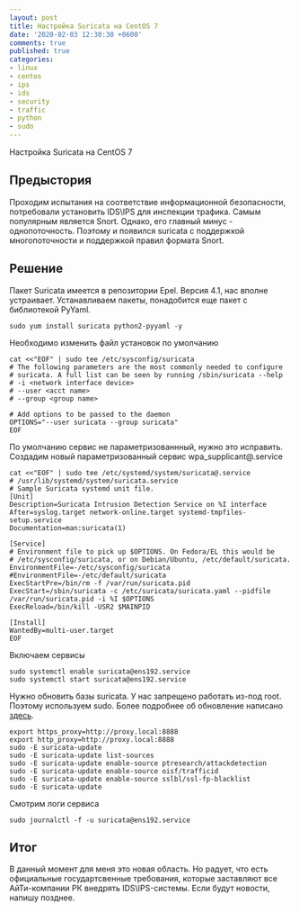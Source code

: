 ```yaml
---
layout: post
title: Настройка Suricata на CentOS 7
date: '2020-02-03 12:30:30 +0600'
comments: true
published: true
categories:
- linux
- centos
- ips
- ids
- security
- traffic
- python
- sudo
---
```


Настройка Suricata на CentOS 7 <!--more-->

## Предыстория
Проходим испытания на соответствие информационной безопасности, потребовали установить IDS\IPS для инспекции трафика. Самым популярным является Snort. 
Однако, его главный минус - однопоточность. Поэтому и появился suricata c поддержкой многопоточности и поддержкой правил формата Snort.

## Решение

Пакет Suricata имеется в репозитории Epel. Версия 4.1, нас вполне устраивает. 
Устанавливаем пакеты, понадобится еще пакет с библиотекой PyYaml.

```
sudo yum install suricata python2-pyyaml -y
```

Необходимо изменить файл установок по умолчанию
```
cat <<"EOF" | sudo tee /etc/sysconfig/suricata
# The following parameters are the most commonly needed to configure
# suricata. A full list can be seen by running /sbin/suricata --help
# -i <network interface device>
# --user <acct name>
# --group <group name>

# Add options to be passed to the daemon
OPTIONS="--user suricata --group suricata"
EOF
```

По умолчанию сервис не параметризованнный, нужно это исправить.
Создадим новый параметризованный сервис wpa_supplicant@.service
```
cat <<"EOF" | sudo tee /etc/systemd/system/suricata@.service
# /usr/lib/systemd/system/suricata.service
# Sample Suricata systemd unit file.
[Unit]
Description=Suricata Intrusion Detection Service on %I interface
After=syslog.target network-online.target systemd-tmpfiles-setup.service
Documentation=man:suricata(1)

[Service]
# Environment file to pick up $OPTIONS. On Fedora/EL this would be
# /etc/sysconfig/suricata, or on Debian/Ubuntu, /etc/default/suricata.
EnvironmentFile=-/etc/sysconfig/suricata
#EnvironmentFile=-/etc/default/suricata
ExecStartPre=/bin/rm -f /var/run/suricata.pid
ExecStart=/sbin/suricata -c /etc/suricata/suricata.yaml --pidfile /var/run/suricata.pid -i %I $OPTIONS
ExecReload=/bin/kill -USR2 $MAINPID

[Install]
WantedBy=multi-user.target
EOF
```
Включаем сервисы

```
sudo systemctl enable suricata@ens192.service
sudo systemctl start suricata@ens192.service
```

Нужно обновить базы suricata. У нас запрещено работать из-под root. Поэтому используем sudo. Более подробнее об обновление написано [здесь](https://habr.com/ru/post/431600/).

```
export https_proxy=http://proxy.local:8888
export http_proxy=http://proxy.local:8888
sudo -E suricata-update
sudo -E suricata-update list-sources
sudo -E suricata-update enable-source ptresearch/attackdetection
sudo -E suricata-update enable-source oisf/trafficid
sudo -E suricata-update enable-source sslbl/ssl-fp-blacklist
sudo -E suricata-update
```

Смотрим логи сервиса

```
sudo journalctl -f -u suricata@ens192.service

```

## Итог

В данный момент для меня это новая область. Но радует, что есть официальные государтсвенные требования, которые заставляют все АйТи-компании РК внедрять IDS\IPS-системы. 
Если будут новости, напишу позднее.
